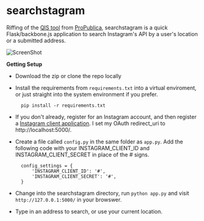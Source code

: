 searchstagram
=============

Riffing of the [QIS tool](https://github.com/propublica/qis) from [ProPublica](http://www.propublica.org/nerds/item/a-super-simple-tool-to-search-instagram-by-time-and-location), searchstagram is a quick Flask/backbone.js application to search Instagram's API by a user's location or a submitted address.

![ScreenShot](https://raw.github.com/chrislkeller/searchstagram/master/static/images/screenshot.png)

**Getting Setup**

* Download the zip or clone the repo locally

* Install the requirements from ```requirements.txt``` into a virtual enviroment, or just straight into the system environment if you prefer.

        pip install -r requirements.txt

* If you don't already, register for an Instagram account, and then register a [Instagram client application](http://instagram.com/developer/clients/register/). I set my OAuth redirect_uri to http://localhost:5000/.

* Create a file called ```config.py``` in the same folder as ```app.py```. Add the following code with your INSTAGRAM_CLIENT_ID and INSTAGRAM_CLIENT_SECRET in place of the # signs.

        config_settings = {
            'INSTAGRAM_CLIENT_ID': '#',
            'INSTAGRAM_CLIENT_SECRET': '#',
        }

* Change into the searchstagram directory, run ```python app.py``` and visit ```http://127.0.0.1:5000/``` in your browswer.

* Type in an address to search, or use your current location.